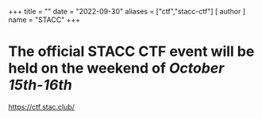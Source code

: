 +++
title = ""
date = "2022-09-30"
aliases = ["ctf","stacc-ctf"]
[ author ]
  name = "STACC"
+++

# The official STACC CTF event will be held on the weekend of ***October 15th-16th***

https://ctf.stac.club/